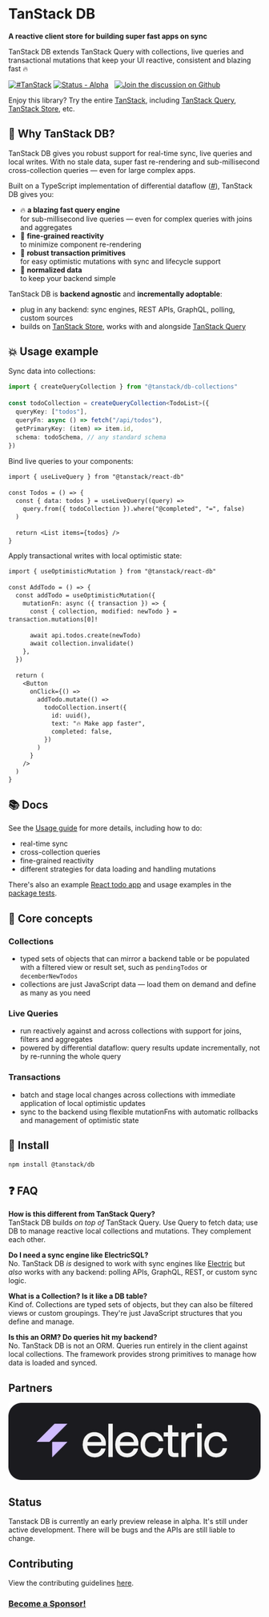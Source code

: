 # TanStack DB

<!-- ![TanStack DB Header](https://github.com/tanstack/db/raw/main/media/repo-header.png) -->

**A reactive client store for building super fast apps on sync**

TanStack DB extends TanStack Query with collections, live queries and transactional mutations that keep your UI reactive, consistent and blazing fast 🔥

<p>
  <a href="https://x.com/intent/post?text=TanStack%20DB&url=https://tanstack.com/db">
    <img alt="#TanStack" src="https://img.shields.io/twitter/url?color=%2308a0e9&label=%23TanStack&style=social&url=https%3A%2F%2Ftwitter.com%2Fintent%2Ftweet%3Fbutton_hashtag%3DTanStack" /></a>
  <a href="#status">
    <img src="https://img.shields.io/badge/status-alpha-orange" alt="Status - Alpha"></a>
  <a href="https://npmjs.com/package/@tanstack/db">
    <img alt="" src="https://img.shields.io/npm/dm/@tanstack/db.svg" /></a>
  <a href="https://discord.gg/yjUNbvbraC">
    <img alt="" src="https://img.shields.io/badge/Discord-TanStack-%235865F2" /></a>
  <a href="https://github.com/tanstack/db/discussions">
    <img alt="Join the discussion on Github" src="https://img.shields.io/badge/Discussions-Chat%20now!-green" /></a>
  <a href="https://x.com/tan_stack">
    <img alt="" src="https://img.shields.io/twitter/follow/tan_stack.svg?style=social&label=Follow @TanStack" /></a>
</p>

Enjoy this library? Try the entire [TanStack](https://tanstack.com), including [TanStack Query](https://tanstack.com/query), [TanStack Store](https://tanstack.com/store), etc.

## 🚀 Why TanStack DB?

TanStack DB gives you robust support for real-time sync, live queries and local writes. With no stale data, super fast re-rendering and sub-millisecond cross-collection queries — even for large complex apps.

Built on a TypeScript implementation of differential dataflow ([#](https://github.com/electric-sql/d2ts)), TanStack DB gives you:

- 🔥 **a blazing fast query engine**<br />
  for sub-millisecond live queries &mdash; even for complex queries with joins and aggregates
- 🎯 **fine-grained reactivity**<br />
  to minimize component re-rendering
- 💪 **robust transaction primitives**<br />
  for easy optimistic mutations with sync and lifecycle support
- 🌟 **normalized data**<br />
  to keep your backend simple

TanStack DB is **backend agnostic** and **incrementally adoptable**:

- plug in any backend: sync engines, REST APIs, GraphQL, polling, custom sources
- builds on [TanStack Store](https://tanstack.com/store), works with and alongside [TanStack Query](https://tanstack.com/query)

## 💥 Usage example

Sync data into collections:

```ts
import { createQueryCollection } from "@tanstack/db-collections"

const todoCollection = createQueryCollection<TodoList>({
  queryKey: ["todos"],
  queryFn: async () => fetch("/api/todos"),
  getPrimaryKey: (item) => item.id,
  schema: todoSchema, // any standard schema
})
```

Bind live queries to your components:

```tsx
import { useLiveQuery } from "@tanstack/react-db"

const Todos = () => {
  const { data: todos } = useLiveQuery((query) =>
    query.from({ todoCollection }).where("@completed", "=", false)
  )

  return <List items={todos} />
}
```

Apply transactional writes with local optimistic state:

```tsx
import { useOptimisticMutation } from "@tanstack/react-db"

const AddTodo = () => {
  const addTodo = useOptimisticMutation({
    mutationFn: async ({ transaction }) => {
      const { collection, modified: newTodo } = transaction.mutations[0]!

      await api.todos.create(newTodo)
      await collection.invalidate()
    },
  })

  return (
    <Button
      onClick={() =>
        addTodo.mutate(() =>
          todoCollection.insert({
            id: uuid(),
            text: "🔥 Make app faster",
            completed: false,
          })
        )
      }
    />
  )
}
```

## 📚 Docs

See the [Usage guide](./docs/index.md) for more details, including how to do:

- real-time sync
- cross-collection queries
- fine-grained reactivity
- different strategies for data loading and handling mutations

There's also an example [React todo app](./examples/react/todo) and usage examples in the [package tests](./packages/optimistic/tests).

## 🧱 Core concepts

### Collections

- typed sets of objects that can mirror a backend table or be populated with a filtered view or result set, such as `pendingTodos` or `decemberNewTodos`
- collections are just JavaScript data &mdash; load them on demand and define as many as you need

### Live Queries

- run reactively against and across collections with support for joins, filters and aggregates
- powered by differential dataflow: query results update incrementally, not by re-running the whole query

### Transactions

- batch and stage local changes across collections with immediate application of local optimistic updates
- sync to the backend using flexible mutationFns with automatic rollbacks and management of optimistic state

## 🔧 Install

```bash
npm install @tanstack/db
```

## ❓ FAQ

**How is this different from TanStack Query?**<br />
TanStack DB builds _on top of_ TanStack Query. Use Query to fetch data; use DB to manage reactive local collections and mutations. They complement each other.

**Do I need a sync engine like ElectricSQL?**<br />
No. TanStack DB _is_ designed to work with sync engines like [Electric](https://electric-sql.com) but _also_ works with any backend: polling APIs, GraphQL, REST, or custom sync logic.

**What is a Collection? Is it like a DB table?**<br />
Kind of. Collections are typed sets of objects, but they can also be filtered views or custom groupings. They're just JavaScript structures that you define and manage.

**Is this an ORM? Do queries hit my backend?**<br />
No. TanStack DB is not an ORM. Queries run entirely in the client against local collections. The framework provides strong primitives to manage how data is loaded and synced.

## Partners

<a href="https://electric-sql.com">
  <img alt="ElectricSQL logo"
      src="https://raw.githubusercontent.com/electric-sql/meta/main/identity/ElectricSQL-logo.with-background.sm.png"
  />
</a>

## Status

Tanstack DB is currently an early preview release in alpha. It's still under active development. There will be bugs and the APIs are still liable to change.

## Contributing

View the contributing guidelines [here](https://github.com/TanStack/query/blob/main/CONTRIBUTING.md).

### [Become a Sponsor!](https://github.com/sponsors/tannerlinsley/)

<!-- Use the force, Luke -->
